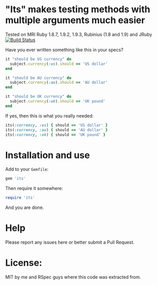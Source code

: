 "Its" makes testing methods with multiple arguments much easier
==================================================

Tested on MRI Ruby 1.8.7, 1.9.2, 1.9.3, Rubinius (1.8 and 1.9) and JRuby
[![Build Status](https://secure.travis-ci.org/dnagir/its.png)](http://travis-ci.org/dnagir/its)


Have you ever written something like this in your specs?

```ruby
it "should be US currency" do
  subject.currency(:us).should == 'US dollar'
end

it "should be AU currency" do
  subject.currency(:au).should == 'AU dollar'
end

it "should be UK currency" do
  subject.currency(:uk).should == 'UK pound'
end
```

If yes, then this is what you really needed:

```ruby
its(:currency, :us) { should == 'US dollar' }
its(:currency, :au) { should == 'AU dollar' }
its(:currency, :uk) { should == 'UK pound' }
```

Installation and use
==================================================

Add to your `Gemfile`:

```ruby
gem 'its'
```

Then require it somewhere:

```ruby
require 'its'
```

And you are done.


Help
==================================================

Please report any issues here or better submit a Pull Request.



License:
==================================================

MIT by me and RSpec guys where this code was extracted from.
